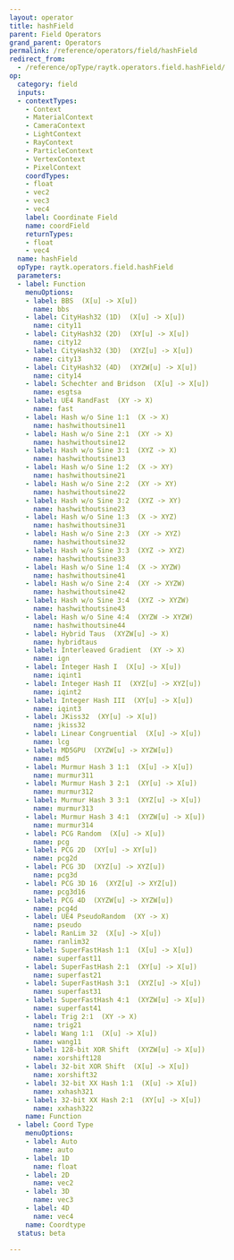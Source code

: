 ```yaml
---
layout: operator
title: hashField
parent: Field Operators
grand_parent: Operators
permalink: /reference/operators/field/hashField
redirect_from:
  - /reference/opType/raytk.operators.field.hashField/
op:
  category: field
  inputs:
  - contextTypes:
    - Context
    - MaterialContext
    - CameraContext
    - LightContext
    - RayContext
    - ParticleContext
    - VertexContext
    - PixelContext
    coordTypes:
    - float
    - vec2
    - vec3
    - vec4
    label: Coordinate Field
    name: coordField
    returnTypes:
    - float
    - vec4
  name: hashField
  opType: raytk.operators.field.hashField
  parameters:
  - label: Function
    menuOptions:
    - label: BBS  (X[u] -> X[u])
      name: bbs
    - label: CityHash32 (1D)  (X[u] -> X[u])
      name: city11
    - label: CityHash32 (2D)  (XY[u] -> X[u])
      name: city12
    - label: CityHash32 (3D)  (XYZ[u] -> X[u])
      name: city13
    - label: CityHash32 (4D)  (XYZW[u] -> X[u])
      name: city14
    - label: Schechter and Bridson  (X[u] -> X[u])
      name: esgtsa
    - label: UE4 RandFast  (XY -> X)
      name: fast
    - label: Hash w/o Sine 1:1  (X -> X)
      name: hashwithoutsine11
    - label: Hash w/o Sine 2:1  (XY -> X)
      name: hashwithoutsine12
    - label: Hash w/o Sine 3:1  (XYZ -> X)
      name: hashwithoutsine13
    - label: Hash w/o Sine 1:2  (X -> XY)
      name: hashwithoutsine21
    - label: Hash w/o Sine 2:2  (XY -> XY)
      name: hashwithoutsine22
    - label: Hash w/o Sine 3:2  (XYZ -> XY)
      name: hashwithoutsine23
    - label: Hash w/o Sine 1:3  (X -> XYZ)
      name: hashwithoutsine31
    - label: Hash w/o Sine 2:3  (XY -> XYZ)
      name: hashwithoutsine32
    - label: Hash w/o Sine 3:3  (XYZ -> XYZ)
      name: hashwithoutsine33
    - label: Hash w/o Sine 1:4  (X -> XYZW)
      name: hashwithoutsine41
    - label: Hash w/o Sine 2:4  (XY -> XYZW)
      name: hashwithoutsine42
    - label: Hash w/o Sine 3:4  (XYZ -> XYZW)
      name: hashwithoutsine43
    - label: Hash w/o Sine 4:4  (XYZW -> XYZW)
      name: hashwithoutsine44
    - label: Hybrid Taus  (XYZW[u] -> X)
      name: hybridtaus
    - label: Interleaved Gradient  (XY -> X)
      name: ign
    - label: Integer Hash I  (X[u] -> X[u])
      name: iqint1
    - label: Integer Hash II  (XYZ[u] -> XYZ[u])
      name: iqint2
    - label: Integer Hash III  (XY[u] -> X[u])
      name: iqint3
    - label: JKiss32  (XY[u] -> X[u])
      name: jkiss32
    - label: Linear Congruential  (X[u] -> X[u])
      name: lcg
    - label: MD5GPU  (XYZW[u] -> XYZW[u])
      name: md5
    - label: Murmur Hash 3 1:1  (X[u] -> X[u])
      name: murmur311
    - label: Murmur Hash 3 2:1  (XY[u] -> X[u])
      name: murmur312
    - label: Murmur Hash 3 3:1  (XYZ[u] -> X[u])
      name: murmur313
    - label: Murmur Hash 3 4:1  (XYZW[u] -> X[u])
      name: murmur314
    - label: PCG Random  (X[u] -> X[u])
      name: pcg
    - label: PCG 2D  (XY[u] -> XY[u])
      name: pcg2d
    - label: PCG 3D  (XYZ[u] -> XYZ[u])
      name: pcg3d
    - label: PCG 3D 16  (XYZ[u] -> XYZ[u])
      name: pcg3d16
    - label: PCG 4D  (XYZW[u] -> XYZW[u])
      name: pcg4d
    - label: UE4 PseudoRandom  (XY -> X)
      name: pseudo
    - label: RanLim 32  (X[u] -> X[u])
      name: ranlim32
    - label: SuperFastHash 1:1  (X[u] -> X[u])
      name: superfast11
    - label: SuperFastHash 2:1  (XY[u] -> X[u])
      name: superfast21
    - label: SuperFastHash 3:1  (XYZ[u] -> X[u])
      name: superfast31
    - label: SuperFastHash 4:1  (XYZW[u] -> X[u])
      name: superfast41
    - label: Trig 2:1  (XY -> X)
      name: trig21
    - label: Wang 1:1  (X[u] -> X[u])
      name: wang11
    - label: 128-bit XOR Shift  (XYZW[u] -> X[u])
      name: xorshift128
    - label: 32-bit XOR Shift  (X[u] -> X[u])
      name: xorshift32
    - label: 32-bit XX Hash 1:1  (X[u] -> X[u])
      name: xxhash321
    - label: 32-bit XX Hash 2:1  (XY[u] -> X[u])
      name: xxhash322
    name: Function
  - label: Coord Type
    menuOptions:
    - label: Auto
      name: auto
    - label: 1D
      name: float
    - label: 2D
      name: vec2
    - label: 3D
      name: vec3
    - label: 4D
      name: vec4
    name: Coordtype
  status: beta

---
```

